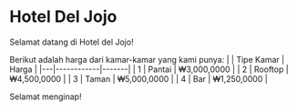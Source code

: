 # Hotel Del Jojo

Selamat datang di Hotel del Jojo!

Berikut adalah harga dari kamar-kamar yang kami punya:
|   | Tipe Kamar | Harga |
|---|------------|-------|
| 1 | Pantai | ₩3,000,0000 |
| 2 | Rooftop | ₩4,500,0000 |
| 3 | Taman | ₩5,000,0000 |
| 4 | Bar | ₩1,250,0000 |

Selamat menginap!
